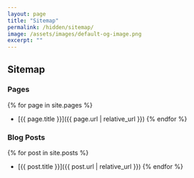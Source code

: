 ```yaml
---
layout: page
title: "Sitemap"
permalink: /hidden/sitemap/
image: /assets/images/default-og-image.png
excerpt: ""
---
```


## Sitemap

### Pages
{% for page in site.pages %}
- [{{ page.title }}]({{ page.url | relative_url }})
{% endfor %}

### Blog Posts
{% for post in site.posts %}
- [{{ post.title }}]({{ post.url | relative_url }})
{% endfor %}